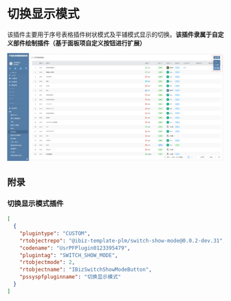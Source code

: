 # 切换显示模式

该插件主要用于序号表格插件树状模式及平铺模式显示的切换。**该插件隶属于自定义部件绘制插件（基于面板项自定义按钮进行扩展）**

![image-20240119171538857](./public/assets/images/scene.png)


## 附录

### 切换显示模式插件

```json
[
  {
    "plugintype": "CUSTOM",
    "rtobjectrepo": "@ibiz-template-plm/switch-show-mode@0.0.2-dev.31",
    "codename": "UsrPFPlugin0123395479",
    "plugintag": "SWITCH_SHOW_MODE",
    "rtobjectmode": 2,
    "rtobjectname": "IBizSwitchShowModeButton",
    "pssyspfpluginname": "切换显示模式"
  }
]
```

